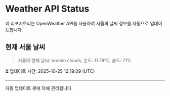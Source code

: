 
# Weather API Status

이 리포지토리는 OpenWeather API를 사용하여 서울의 날씨 정보를 자동으로 업데이트합니다.

## 현재 서울 날씨
> 서울의 현재 날씨: broken clouds, 온도: 11.78°C, 습도: 71%

⏳ 업데이트 시간: 2025-10-25 12:19:09 (UTC)

---
자동 업데이트 봇에 의해 관리됩니다.
